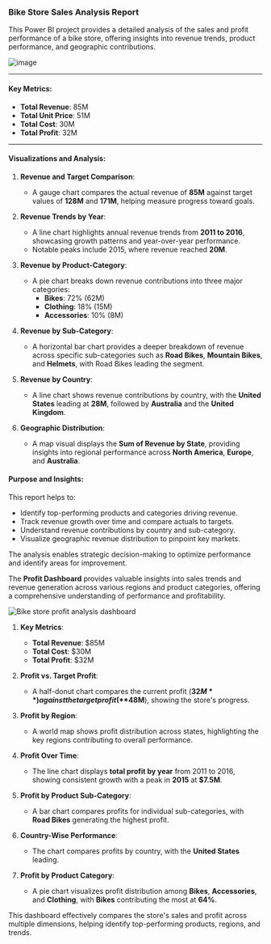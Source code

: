 ### **Bike Store Sales Analysis Report**

This Power BI project provides a detailed analysis of the sales and profit performance of a bike store, offering insights into revenue trends, product performance, and geographic contributions.

![image](https://github.com/user-attachments/assets/6d47ec21-ae82-4600-8734-ba71f3002b34)


---

#### **Key Metrics**:
- **Total Revenue**: 85M  
- **Total Unit Price**: 51M  
- **Total Cost**: 30M  
- **Total Profit**: 32M  

---

#### **Visualizations and Analysis**:

1. **Revenue and Target Comparison**:  
   - A gauge chart compares the actual revenue of **85M** against target values of **128M** and **171M**, helping measure progress toward goals.

2. **Revenue Trends by Year**:  
   - A line chart highlights annual revenue trends from **2011 to 2016**, showcasing growth patterns and year-over-year performance.  
   - Notable peaks include 2015, where revenue reached **20M**.

3. **Revenue by Product-Category**:  
   - A pie chart breaks down revenue contributions into three major categories:  
     - **Bikes**: 72% (62M)  
     - **Clothing**: 18% (15M)  
     - **Accessories**: 10% (8M)  

4. **Revenue by Sub-Category**:  
   - A horizontal bar chart provides a deeper breakdown of revenue across specific sub-categories such as **Road Bikes**, **Mountain Bikes**, and **Helmets**, with Road Bikes leading the segment.

5. **Revenue by Country**:  
   - A line chart shows revenue contributions by country, with the **United States** leading at **28M**, followed by **Australia** and the **United Kingdom**.  

6. **Geographic Distribution**:  
   - A map visual displays the **Sum of Revenue by State**, providing insights into regional performance across **North America**, **Europe**, and **Australia**.



#### **Purpose and Insights**:
This report helps to:  



- Identify top-performing products and categories driving revenue.  
- Track revenue growth over time and compare actuals to targets.  
- Understand revenue contributions by country and sub-category.  
- Visualize geographic revenue distribution to pinpoint key markets.

The analysis enables strategic decision-making to optimize performance and identify areas for improvement.

The **Profit Dashboard** provides valuable insights into sales trends and revenue generation across various regions and product categories, offering a comprehensive understanding of performance and profitability.

![Bike store profit analysis dashboard](https://github.com/user-attachments/assets/91746b2d-9dfc-44bd-b4fb-d3a91325636c)


1. **Key Metrics**:  
   - **Total Revenue**: $85M  
   - **Total Cost**: $30M  
   - **Total Profit**: $32M  

2. **Profit vs. Target Profit**:  
   - A half-donut chart compares the current profit (**$32M**) against the target profit (**$48M**), showing the store's progress.

3. **Profit by Region**:  
   - A world map shows profit distribution across states, highlighting the key regions contributing to overall performance.

4. **Profit Over Time**:  
   - The line chart displays **total profit by year** from 2011 to 2016, showing consistent growth with a peak in **2015** at **$7.5M**.

5. **Profit by Product Sub-Category**:  
   - A bar chart compares profits for individual sub-categories, with **Road Bikes** generating the highest profit.

6. **Country-Wise Performance**:  
   - The chart compares profits by country, with the **United States** leading.

7. **Profit by Product Category**:  
   - A pie chart visualizes profit distribution among **Bikes**, **Accessories**, and **Clothing**, with **Bikes** contributing the most at **64%**.

This dashboard effectively compares the store's sales and profit across multiple dimensions, helping identify top-performing products, regions, and trends.
